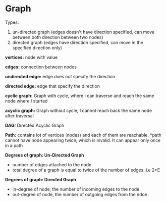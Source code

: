 # Graph

Types:

1. un-directed graph (edges doesn't have direction specified, can move between both direction between two nodes)
2. directed graph (edges have direction specified, can move in the specified direction only)

**vertices:** node with value

**edges:** connection between nodes

**undirected edge:** edge does not specify the direction

**directed edge:** edge that specify the direction

**cyclic graph:** Graph with cycle, where I can traverse and reach the same node where I started

**acyclic graph:** Graph without cycle, I cannot reach back the same node after traversal

**DAG:** Directed Acyclic Graph

**Path:** contains lot of vertices (nodes) and each of them are reachable. *path cannot have node appearing twice, which is invalid. It can appear only once in a path


**Degrees of graph: Un-Directed Graph**

* number of edges attached to the node.
* total degree of a graph is equal to twice of the number of edges. i.e 2*E

**Degrees of graph: Directed Graph**

* in-degree of node, the number of incoming edges to the node
* out-degree of node, the number of outgoing edges from the ndoe
